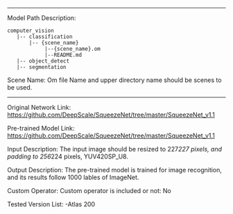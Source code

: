 *******************************************************************************
Model Path Description:
```
computer_vision
   |-- classification
       |-- {scene_name}
            |--{scene_name}.om
            |--README.md
   |-- object_detect
   |-- segmentation
```
Scene Name: Om file Name and upper directory name should be scenes to be used.
*******************************************************************************

Original Network Link:
https://github.com/DeepScale/SqueezeNet/tree/master/SqueezeNet_v1.1

Pre-trained Model Link:
https://github.com/DeepScale/SqueezeNet/tree/master/SqueezeNet_v1.1

Input Description:
The input image should be resized to 227*227 pixels, and padding to 256*224 pixels, YUV420SP_U8.

Output Description:
The pre-trained model is trained for image recognition, and its results follow 1000 lables of ImageNet.

Custom Operator:
Custom operator is included or not: No


Tested Version List:
-Atlas 200
